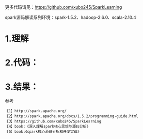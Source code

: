 
更多代码请见：https://github.com/xubo245/SparkLearning

spark源码解读系列环境：spark-1.5.2、hadoop-2.6.0、scala-2.10.4

# 1.理解 #




# 2.代码： #



# 3.结果： #



参考

	【1】http://spark.apache.org/
	【2】http://spark.apache.org/docs/1.5.2/programming-guide.html
	【3】https://github.com/xubo245/SparkLearning
	【4】book:《深入理解spark核心思想与源码分析》
    【5】book:《spark核心源码分析和开发实战》

